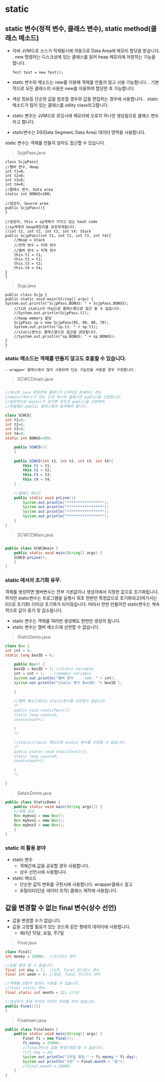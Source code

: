 # static

## static 변수(정적 변수, 클래스 변수), static method(클래스 메소드)

- 자바 JVM으로 소스가 적재될시에 자동으로 Data Area에 메모리 할당을 받습니다.
  . new 명령어는 디스크상에 있는 클래스를 읽어 heap 메모리에
  저장하는 기능을 합니다.
  ```
  Test test = new Test();
    ```
  
- static 변수와 메소드는 new를 이용해 객체를 만들지 않고 사용 가능합니다.
  . 기본적으로 모든 클래스의 사용은 new를 이용하여 할당한 후 가능합니다.
- 색상 정보등 단순한 값을 참조할 경우와 값을 편집하는 경우에 사용합니다.
  . static 메소드가 많이 있는 클래스를 utility class라고합니다.
- static 변수는 JVM으로 로딩시에 메모리에 오로지 하나만 생성됨으로
  클래스 변수라고 합니다.
- static변수는 DS(Data Segment, Data Area) 데이터 영역을 사용합니다.

static 변수는 객체를 만들지 않아도 접근할 수 있습니다.

> ScjpPass.java


```
class ScjpPass{
//멤버 변수, Heap
int t1=0;
int t2=0;
int t3=0;
int t4=0;
//클래스 변수, Data area
static int BONUS=100;

//생성자, Source area
public ScjpPass(){
}

//생성자, this = sp객체가 가지고 있는 hash code
//sp객체의 heap메모리를 공유하게됩니다.
//int t1, int t2, int t3, int t4: Stack
public ScjpPass(int t1, int t2, int t3, int t4){
    //Heap = Stack
    //전역 변수 = 지역 변수
    //멤버 변수 = 지역 변수
    this.t1 = t1;
    this.t2 = t2;
    this.t3 = t3;
    this.t4 = t4;
}
}
```

> Scjp.java
```
public class Scjp {
public static void main(String[] args) {
System.out.println("ScjpPass.BONUS: " + ScjpPass.BONUS);
    //t1은 static이 아님으로 클래스명으로 접근 할 수 없습니다.
    //System.out.println(ScjpPass.t1);
    //heap memory 할당
    ScjpPass sp = new ScjpPass(85, 90, 80, 70);
    System.out.println("sp.t1: " + sp.t1);
    //static변수는 클래스명으로 접근을 권장합니다.
    //System.out.println("sp.BONUS: " + sp.BONUS);
}
}
```

### static 메소드는 객체를 만들지 않고도 호출할 수 있습니다.
    - wrapper 클래스에서 많이 사용되며 단순 기능만을 사용할 경우 구현합니다.

> SCWCDmain.java

```java

//하나의 java 파일안에 클래스가 2개이상 존재하는 경우
//main()메소드가 있는 오직 하나의 클래스만 public을 선업합니다.
//일반적으로 main()가 있으면 무조건 public을 선언하며
//파일명은 public 클래스명과 일치해야 합니다.

class SCWCD{
int t1=0;
int t2=0;
int t3=0;
int t4=0;
static int BONUS=100;

    public SCWCD(){
    }
    
    public SCWCD(int t1, int t2, int t3, int t4){
        this.t1 = t1;
        this.t2 = t2;
        this.t3 = t3;
        this.t4 = t4;
    }
    
    //클래스 메소드
    public static void prLine(){
        System.out.println("****************");
        System.out.println("****************");
        System.out.println("****************");
        System.out.println("****************");
    }
}
```

> SCWCDMain.java

```java

public class SCWCDmain {
    public static void main(String[] args) {    
    SCWCD.prLine();
    }
}
```

### static 에서의 초기화 유무. 
객체를 생성하면 멤버변수는 전부 기본값이나 생성자에서 지정한 값으로 초기화됩니다.
하지만 static변수는 프로그램을 실행시 최초 한번만 특정값으로 초기화되고(여기서는 0으로 초기화)
더이상 초기화가 되지않습니다.
따라서 한번 만들어진 static변수는 계속적으로 값이 증가 및 감소됩니다.
- static 변수는 객체를 여러번 생성해도 한번만 생성이 됩니다.
- static 변수는 멤버 메소드에 선언할 수 없습니다.

> StaticDemo.java


```java
class Box {
int cnt = 0;
static long boxID = 0;

    public Box() {
    boxID = boxID + 1; //static variable
    cnt = cnt + 1;    //member variable
    System.out.println("멤버 변수     cnt: " + cnt);
    System.out.println("static 변수 BoxID: "+ boxID );
    
    }
    
    //멤버 메소드에서는 static변수를 선언할수 없습니다.
    /*
    public void staticTest(){
    static long count=0;
    count=count+1;
    
    }
    */
    
    //static(class) 메소드에 static 변수를 선언할 수 없습니다.
    /*
    public static void staticTest2(){
    static long count=0;
    count=count+1;
    
    }
    */

}
```

> SataicDemo.java

```java
public class StaticDemo {
    public static void main(String args[]) {
    //객체 생성
    Box mybox1 = new Box();
    Box mybox2 = new Box();
    Box mybox3 = new Box();
    }
}
```

### static 의 활용 분야
- static 변수
  - 객체간에 값을 공유할 경우 사용합니다.
  - 상수 선언시에 사용합니다.
- static 메소드
  - 단순한 값의 변화를 구현시에 사용합니다. wrapper클래스 참고
  - 유틸리티(단순 데이터 조작) 클래스 제작에 사용됩니다.

## 값을 변경할 수 없는 final 변수(상수 선언)

- 값을 변경할 수가 없습니다.
- 값을 고정할 필요가 있는 코드와 같은 형태의 데이터에 사용합니다.
  - 예)1년 12달, 요일, 주7일

> Final.java


```java
class Final{
int money = 10000;  //인스턴스 변수

//값을 변경 할 수 없습니다.
final int day = 7;  //1주, final 인스턴스 변수
final int week = 4; //한달, final 인스턴스 변수

//객체를 만들지 않아도 사용할 수 있습니다.
//final static 변수
final static int month = 12; //1년

//생성자가 존재 하지만 아무런 처리를 하지 않습니다.
public Final(){}
}

```

> Finalmain.java

```java
public class Finalmain {
    public static void main(String[] args) {
        Final fi = new Final();
        fi.money = 15000;
        //final변수는 값을 변경(대입)할 수 없습니다.
        //fi.day = 10;
        System.out.println("1주일 용돈:" + fi.money * fi.day);
        System.out.println("1년" + Final.month + "달");
        //Final.month = 20000;
    }
}
```